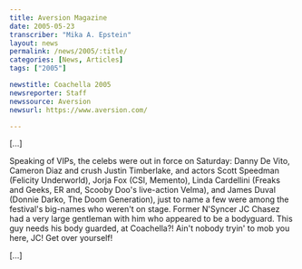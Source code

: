```yaml
---
title: Aversion Magazine
date: 2005-05-23
transcriber: "Mika A. Epstein"
layout: news
permalink: /news/2005/:title/
categories: [News, Articles]
tags: ["2005"]

newstitle: Coachella 2005
newsreporter: Staff
newssource: Aversion
newsurl: https://www.aversion.com/

---
```


[...]

Speaking of VIPs, the celebs were out in force on Saturday: Danny De Vito, Cameron Diaz and crush Justin Timberlake, and actors Scott Speedman (Felicity Underworld), Jorja Fox (CSI, Memento), Linda Cardellini (Freaks and Geeks, ER and, Scooby Doo's live-action Velma), and James Duval (Donnie Darko, The Doom Generation), just to name a few were among the festival's big-names who weren't on stage. Former N'Syncer JC Chasez had a very large gentleman with him who appeared to be a bodyguard. This guy needs his body guarded, at Coachella?! Ain't nobody tryin' to mob you here, JC! Get over yourself!

[...]
